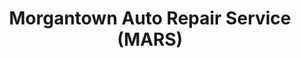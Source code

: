 ---
title: "Morgantown Auto Repair Service (MARS)"
url: /morgantown/morgantown-auto-repair-service-mars/
shop: car repair
---